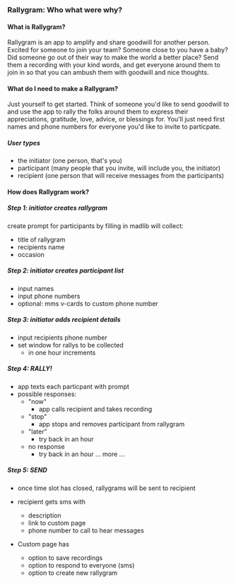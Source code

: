 ### Rallygram: Who what were why?

#### What is Rallygram?
Rallygram is an app to amplify and share goodwill for another person. Excited for someone to join your team? Someone close to you have a baby? Did someone go out of their way to make the world a better place? Send them a recording with your kind words, and get everyone around them to join in so that you can ambush them with goodwill and nice thoughts. 

#### What do I need to make a Rallygram?
Just yourself to get started. Think of someone you'd like to send goodwill to and use the app to rally the folks around them to express their appreciations, gratitude, love, advice, or blessings for. You'll just need first names and phone numbers for everyone you'd like to invite to particpate.

##### User types
- the initiator (one person, that's you)
- participant (many people that you invite, will include you, the initiator)
- recipient (one person that will receive messages from the participants)

#### How does Rallygram work?

##### Step 1: initiator creates rallygram
create prompt for participants by filling in madlib
will collect:
- title of rallygram
- recipients name
- occasion

##### Step 2: initiator creates participant list
- input names
- input phone numbers
- optional: mms v-cards to custom phone number

##### Step 3: initiator adds recipient details
- input recipients phone number
- set window for rallys to be collected
	- in one hour increments

##### Step 4: RALLY!
- app texts each particpant with prompt
- possible responses: 
	- "now"
		- app calls recipient and takes recording
	- "stop"
		- app stops and removes participant from rallygram
	- "later"
		- try back in an hour
	- no response
		- try back in an hour
	... more ...

##### Step 5: SEND
- once time slot has closed, rallygrams will be sent to recipient 
- recipient gets sms with 
	- description 
	- link to custom page
	- phone number to call to hear messages

- Custom page has 
	- option to save recordings
	- option to respond to everyone (sms)
	- option to create new rallygram
